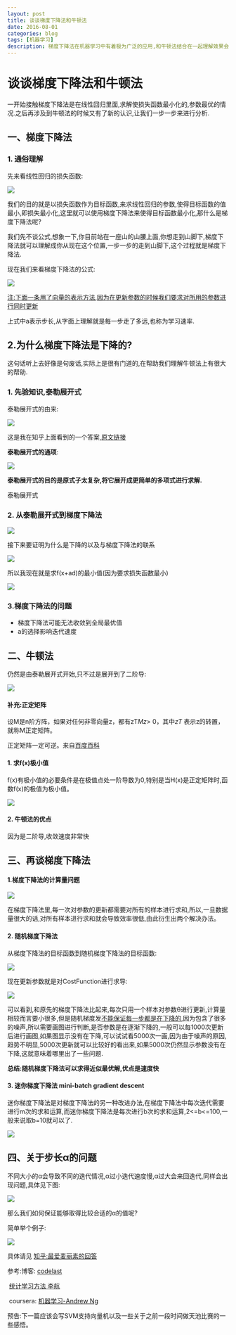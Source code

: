 ```yaml
---
layout: post
title: 谈谈梯度下降法和牛顿法
date: 2016-08-01
categories: blog
tags: [机器学习]
description: 梯度下降法在机器学习中有着极为广泛的应用,和牛顿法结合在一起理解效果会更好一点
---
```


# 谈谈梯度下降法和牛顿法

一开始接触梯度下降法是在线性回归里面,求解使损失函数最小化的,参数最优的情况.之后再涉及到牛顿法的时候又有了新的认识,让我们一步一步来进行分析.

## 一、梯度下降法

### 1. 通俗理解

先来看线性回归的损失函数:

![](http://oam2zfeyb.bkt.clouddn.com/1.png)

我们的目的就是以损失函数作为目标函数,来求线性回归的参数,使得目标函数的值最小,即损失最小化,这里就可以使用梯度下降法来使得目标函数最小化,那什么是梯度下降法呢?

我们先不谈公式,想象一下,你目前站在一座山的山腰上面,你想走到山脚下,梯度下降法就可以理解成你从现在这个位置,一步一步的走到山脚下,这个过程就是梯度下降法.

现在我们来看梯度下降法的公式:

![](http://oam2zfeyb.bkt.clouddn.com/2.png)

<u>注:下面一条用了向量的表示方法,因为在更新参数的时候我们要求对所用的参数进行同时更新</u>

上式中a表示步长,从字面上理解就是每一步走了多远,也称为学习速率.

## 2.为什么梯度下降法是下降的?

这句话听上去好像是句废话,实际上是很有门道的,在帮助我们理解牛顿法上有很大的帮助.

### 1. 先验知识,泰勒展开式

泰勒展开式的由来:

![](http://oam2zfeyb.bkt.clouddn.com/3.png)

这是我在知乎上面看到的一个答案,[原文链接](https://www.zhihu.com/question/25627482/answer/32060408)

**泰勒展开式的通项**:

![](http://oam2zfeyb.bkt.clouddn.com/4.png)

**泰勒展开式的目的是原式子太复杂,将它展开成更简单的多项式进行求解.**

泰勒展开式

### 2. 从泰勒展开式到梯度下降法

![](http://oam2zfeyb.bkt.clouddn.com/5.png)

接下来要证明为什么是下降的以及与梯度下降法的联系

![](http://oam2zfeyb.bkt.clouddn.com/1-6.png)

所以我现在就是求f(x+ad)的最小值(因为要求损失函数最小)

![](http://oam2zfeyb.bkt.clouddn.com/1-7.png)

### 3.梯度下降法的问题

- 梯度下降法可能无法收敛到全局最优值
- a的选择影响迭代速度

## 二、牛顿法

仍然是由泰勒展开式开始,只不过是展开到了二阶导:

![](http://oam2zfeyb.bkt.clouddn.com/1-8.png)

#### 补充:正定矩阵

设M是n阶方阵，如果对任何非零向量z，都有zT*Mz*> 0，其中*zT* 表示z的转置，就称M正定矩阵。

正定矩阵一定可逆。来自[百度百科](http://baike.baidu.com/link?url=_8B3lQv5PrAeOG_R8A86rWyKXp5jm7MJ1yOsJZdzVF2FOvZAHmFlmDZxxjLKtYnvbiEE20nxaklqGxUtNQetG_)

#### 1. 求f(x)极小值

f(x)有极小值的必要条件是在极值点处一阶导数为0,特别是当H(x)是正定矩阵时,函数f(x)的极值为极小值。

![](http://oam2zfeyb.bkt.clouddn.com/1-9.png)

#### 2. 牛顿法的优点

因为是二阶导,收敛速度非常快

## 三、再谈梯度下降法

#### 1.梯度下降法的计算量问题

![](http://oam2zfeyb.bkt.clouddn.com/2.png)

在梯度下降法里,每一次对参数的更新都需要对所有的样本进行求和,所以,一旦数据量很大的话,对所有样本进行求和就会导致效率很低,由此衍生出两个解决办法。

#### 2. 随机梯度下降法

从梯度下降法的目标函数到随机梯度下降法的目标函数:

![](http://oam2zfeyb.bkt.clouddn.com/1-10.png)

现在更新参数就是对CostFunction进行求导:

![](http://oam2zfeyb.bkt.clouddn.com/1-13.png)

可以看到,和原先的梯度下降法比起来,每次只用一个样本对参数θ进行更新,计算量相较而言要小很多,但是随机梯度发<u>不能保证每一步都是在下降的</u>,因为包含了很多的噪声,所以需要画图进行判断,是否参数是在逐渐下降的,一般可以每1000次更新后进行画图,如果图显示没有在下降,可以试试看5000次一画,因为由于噪声的原因,趋势不明显,5000次更新就可以比较好的看出来,如果5000次仍然显示参数没有在下降,这就意味着哪里出了一些问题.

**总结:随机梯度下降法可以求得近似最优解,优点是速度快**

#### 3. 迷你梯度下降法 mini-batch gradient descent

迷你梯度下降法是对梯度下降法的另一种改进办法,在梯度下降法中每次迭代需要进行m次的求和运算,而迷你梯度下降法是每次进行b次的求和运算,2<=b<=100,一般来说取b=10就可以了.

![](http://oam2zfeyb.bkt.clouddn.com/1-12.png)

## 四、关于步长α的问题

不同大小的α会导致不同的迭代情况,α过小迭代速度慢,α过大会来回迭代,同样会出现问题,具体见下图:

![](http://oam2zfeyb.bkt.clouddn.com/1-14.png)

那么我们如何保证能够取得比较合适的α的值呢?

简单举个例子:

![](http://oam2zfeyb.bkt.clouddn.com/1-15.png)

具体请见 [知乎:最爱麦丽素的回答](https://www.zhihu.com/question/19723347/answer/113542871)



参考:博客: [codelast](http://www.codelast.com/%E5%8E%9F%E5%88%9B%E6%9C%80%E9%80%9F%E4%B8%8B%E9%99%8D%E6%B3%95%EF%BC%8C%E7%89%9B%E9%A1%BF%E6%B3%95%EF%BC%8C%E5%85%B1%E8%BD%AD%E6%96%B9%E5%90%91%E6%B3%95%EF%BC%8C%E5%85%B1%E8%BD%AD%E6%A2%AF%E5%BA%A6/)

​	     [统计学习方法 李航](http://baike.baidu.com/link?url=7UwuqAG_Gd7DFf4nJDAX4r9bEXrkJ91mcdSY313FlUBQov7smaBwLHOl9yVTAszEQCRfdyTHUW45tZjpehqtta)

​	    coursera: [机器学习-Andrew Ng](https://www.coursera.org/learn/machine-learning/home/welcome)



预告:下一篇应该会写SVM支持向量机以及一些关于之前一段时间做天池比赛的一些感悟。





